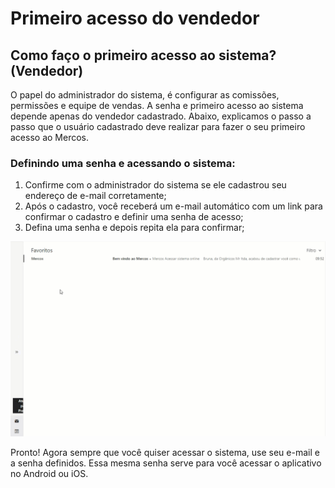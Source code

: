 # Primeiro acesso do vendedor

## Como faço o primeiro acesso ao sistema? (Vendedor)

O papel do administrador do sistema, é configurar as comissões, permissões e equipe de vendas. A senha e primeiro acesso ao sistema depende apenas do vendedor cadastrado. Abaixo, explicamos o passo a passo que o usuário cadastrado deve realizar para fazer o seu primeiro acesso ao Mercos.

### Definindo uma senha e acessando o sistema:

1. Confirme com o administrador do sistema se ele cadastrou seu endereço de e-mail corretamente;
2. Após o cadastro, você receberá um e-mail automático com um link para confirmar o cadastro e definir uma senha de acesso;
3. Defina uma senha e depois repita ela para confirmar;

![primeiroacesso](/assets/images/primeiro-acesso-mercos.gif#center)

Pronto! Agora sempre que você quiser acessar o sistema, use seu e-mail e a senha definidos. Essa mesma senha serve para você acessar o aplicativo no Android ou iOS.

